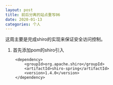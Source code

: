 ```yaml
---
layout: post
title: 前后分离的站点重写06
date: 2020-01-13
categories: 个人
---
```


这周主要是完成shiro的实现来保证安全访问控制。

1. 首先添加pom的shiro引入

        <dependency>
			<groupId>org.apache.shiro</groupId>
			<artifactId>shiro-spring</artifactId>
			<version>1.4.0</version>
		</dependency>
		

